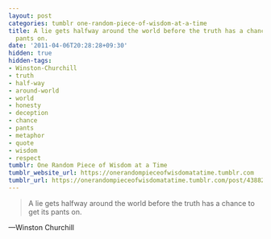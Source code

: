 ```yaml
---
layout: post
categories: tumblr one-random-piece-of-wisdom-at-a-time
title: A lie gets halfway around the world before the truth has a chance to get its
  pants on.
date: '2011-04-06T20:28:28+09:30'
hidden: true
hidden-tags:
- Winston-Churchill
- truth
- half-way
- around-world
- world
- honesty
- deception
- chance
- pants
- metaphor
- quote
- wisdom
- respect
tumblr: One Random Piece of Wisdom at a Time
tumblr_website_url: https://onerandompieceofwisdomatatime.tumblr.com
tumblr_url: https://onerandompieceofwisdomatatime.tumblr.com/post/4388245512/a-lie-gets-halfway-around-the-world-before-the
---
```

> A lie gets halfway around the world before the truth has a chance to get its pants on.

—Winston Churchill
